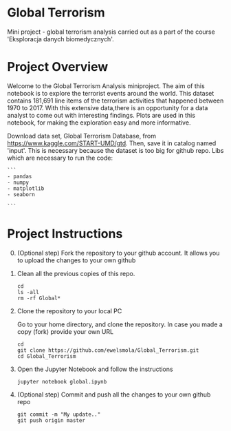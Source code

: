 # Global Terrorism

Mini project - global terrorism analysis carried out as a part of the course 'Eksploracja danych biomedycznych'.
 
# Project Overview

Welcome to the Global Terrorism Analysis miniproject. The aim of this notebook is to explore the terrorist events around the world. This dataset contains 181,691 line items of the terrorism activities that happened between 1970 to 2017. With this extensive data,there is an opportunity for a data analyst to come out with interesting findings. Plots are used in this notebook, for making the exploration easy and more informative.

Download data set, Global Terrorism Database, from https://www.kaggle.com/START-UMD/gtd. Then, save it in catalog named 'input'. 
This is necessary because the dataset is too big for github repo.
Libs which are necessary to run the code:
    
    ```
    - pandas
    - numpy
    - matplotlib
    - seaborn
    
    ```

# Project Instructions

0. (Optional step) Fork the repository to your github account. It allows you to upload the changes to your own github

1. Clean all the previous copies of this repo.

    ```
    cd
    ls -all
    rm -rf Global*
    ```

2. Clone the repository to your local PC

    Go to your home directory, and clone the repository. In case you made a copy (fork) provide your own URL
    ```
    cd
    git clone https://github.com/ewelsmola/Global_Terrorism.git
    cd Global_Terrorism
    ```

3. Open the Jupyter Notebook and follow the instructions
	
    ```
    jupyter notebook global.ipynb
    ```
  
4. (Optional step) Commit and push all the changes to your own github repo 

    ```
    git commit -m "My update.."
    git push origin master
    ```
